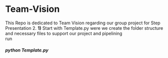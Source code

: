 # Team-Vision
This Repo is dedicated to Team Vision regarding our group project for Step Presentation 2.
<b>1)</b> Start with Template.py were we create the folder structure and necessary files to support our project and pipelining
<br/>run  <h5>python Template.py</h5>